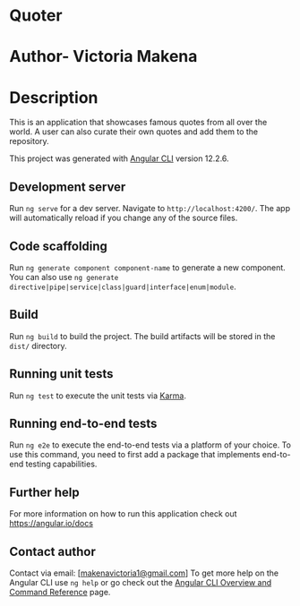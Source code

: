 # Quoter

# Author- Victoria Makena

# Description
This is an application that showcases famous quotes from all over the world. A user can also curate their own quotes and add them to the repository.


This project was generated with [Angular CLI](https://github.com/angular/angular-cli) version 12.2.6.

## Development server

Run `ng serve` for a dev server. Navigate to `http://localhost:4200/`. The app will automatically reload if you change any of the source files.

## Code scaffolding

Run `ng generate component component-name` to generate a new component. You can also use `ng generate directive|pipe|service|class|guard|interface|enum|module`.

## Build

Run `ng build` to build the project. The build artifacts will be stored in the `dist/` directory.

## Running unit tests

Run `ng test` to execute the unit tests via [Karma](https://karma-runner.github.io).

## Running end-to-end tests

Run `ng e2e` to execute the end-to-end tests via a platform of your choice. To use this command, you need to first add a package that implements end-to-end testing capabilities.

## Further help
For more information on how to run this application check out https://angular.io/docs

## Contact author
Contact via email: [makenavictoria1@gmail.com]
To get more help on the Angular CLI use `ng help` or go check out the [Angular CLI Overview and Command Reference](https://angular.io/cli) page.

